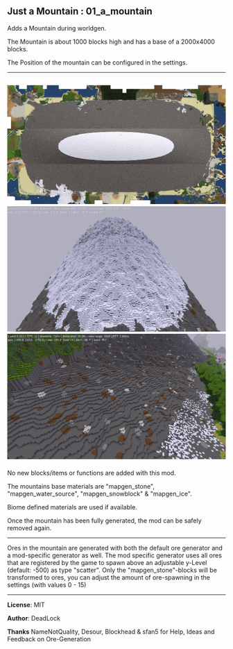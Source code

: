   Just a Mountain  :  01_a_mountain
-----

Adds a Mountain during worldgen.

The Mountain is about 1000 blocks high and has a base of a 2000x4000 blocks.

The Position of the mountain can be configured in the settings.

-----
![Mapview](screenshots/mountain-mapview-small.png)
![Mountain](screenshots/mountain-08.png)
![Mountain](screenshots/mountain-04.png)
-----

No new blocks/items or functions are added with this mod.

The mountains base materials are "mapgen_stone", "mapgen_water_source", "mapgen_snowblock" & "mapgen_ice".

Biome defined materials are used if available.

Once the mountain has been fully generated, the mod can be safely removed again.

-----

Ores in the mountain are generated with both the default ore generator and a mod-specific generator as well. 
The mod specific generator uses all ores that are registered by the game to spawn above an adjustable y-Level (default: -500) as type "scatter". 
Only the "mapgen_stone"-blocks will be transformed to ores, you can adjust the amount of ore-spawning in the settings (with values 0 - 15)

-----

**License**: MIT

**Author**: DeadLock

**Thanks** NameNotQuality, Desour, Blockhead & sfan5	for Help, Ideas and Feedback on Ore-Generation 